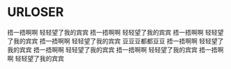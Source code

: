 # URLOSER
捂一捂啊啊 轻轻望了我的宾宾
捂一捂啊啊 轻轻望了我的宾宾
捂一捂啊啊 轻轻望了我的宾宾
捂一捂啊啊 轻轻望了我的宾宾
豆豆豆都都豆豆
捂一捂啊啊 轻轻望了我的宾宾
捂一捂啊啊 轻轻望了我的宾宾
捂一捂啊啊 轻轻望了我的宾宾
捂一捂啊啊 轻轻望了我的宾宾
